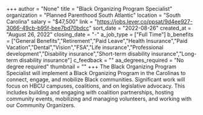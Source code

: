 +++
author = "None"
title = "Black Organizing Program Specialist"
organization = "Planned Parenthood South Atlantic"
location = "South Carolina"
salary = "$47,500"
link = "https://jobs.lever.co/ppsat/9d4ee927-3066-49cb-b95f-bee7bd70bdcc"
sort_date = "2022-08-26"
created_at = "August 26, 2022"
closing_date = "-"
a_job_type = ["Full Time"]
b_benefits = ["General Benefits","Retirement","Paid Leave","Health Insurance","Paid Vacation","Dental","Vision","FSA","Life insurance","Professional development","Disability insurance","Short-term disability insurance","Long-term disability insurance"]
c_feedback = ""
aa_degrees_required = "No degree required"
thumbnail = ""
+++
The Black Organizing Program Specialist will implement a Black Organizing Program in the Carolinas to connect, engage, and mobilize Black communities. Significant work will focus on HBCU campuses, coalitions, and on legislative advocacy. This includes building and engaging with coalition partnerships, hosting community events, mobilizing and managing volunteers, and working with our Community Organizers.